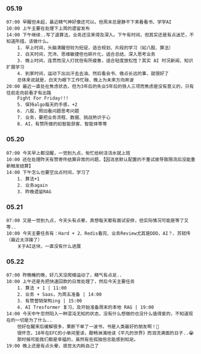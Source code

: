 
### 05.19

	07:00 早醒但未起，最近精气神好像还可以。但周末总是静不下来看看书、学学AI
	10:00 上午主要在处理下上周的遗留发布
	14:00 下午继续..写了道算法，业务还没来得及深入。下午有时间，但其实还是有点迷茫，不知道所措，该做什么。
		1. 早上时间，头脑清醒但较为短促，适合规划、片段的学习（如八股、算法）
		2. 白天时间，充沛、思维敏捷但也碎片化，适合总结、深入思考业务
		3. 晚上时间，连贯而没人打扰但有所疲惫，适合轻度放松性？其实 AI 时况新闻、知识扩展学习
		4. 到家时间，运动下出出汗去去油、然后看会书、做点长远的事，就很好了
		总体来说就是，白天为眼下工作忙碌、晚上为未来方向奔波
	20:00 最近一直处在焦虑状态，但为3年后的失业5年后的铁人三项而焦虑是没有意义的，只有往前走向前看才有出路
		Fight For Friday!!!
		5. 保持algo每天的手感，+2
		6. 八股，照旧看问题思考问题
		7. 业务，要把业务流程、数据、挑战熟识于心
		8. AI，有赞所做的如智能获客、智能体等等


### 05.20

	07:00 今天早上都没醒，一觉到九点，匆忙给树浇浇水就上班
	10:00 还在处理昨天有赞寄件结算异常的问题，【因消息默认配置的不重试故导致限流后没能重新触发结算】
	14:00 下午怎么也要空出点时间，学习了
		1. 算法+1
		2. 业务again
		3. 昨晚遗留RAG

### 05.21

	07:00 又是一觉到九点，今天头有点晕，真想每天都有面试安排，但实际情况可能是等了又等..
	10:00 今天主要任务有：Hard + 2、Redis看完、业务Review尤其是DDD，AI？、苏轼传（最近太浮躁了）
		关于AI这块，一直没有什么进展

### 05.22

	07:00 昨晚睡的晚，好几天没爬楼运动了，精气有点足..
	10:00 上午还是先把快速回款的日常处理了，然后今天主要任务
		1. 算法 + 1 | 11:00
		2. 业务 + Saas，为周五准备 | 14:00
		3. 有赞营销架构ing | 15:00
		4. AI Tresformer 复习，及开始准备周末的本地 RAG | 19:00
	14:00 今天中午忽然陷入一种混沌无知的状态，没有什么想做的也没什么值得爱的，不知道现在的一切是为了什么..
		但好在醒来后缓解很多，果断下单了一波书，书是人类最好的朋友啊！📖
		很怀念，18年在EFC的小单间里读，酣畅淋漓地读《平凡的世界》而泪流满面的日子..😭
		那时候可能我们都是幸福的，虽然有些孤独但总能感到知足。
	19:00 晚上还是有点头晕，感觉太内耗自己了
